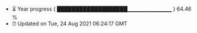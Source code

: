 - ⏳ Year progress { ███████████████████▁▁▁▁▁▁▁▁▁▁▁ } 64.46 %
- ⏰ Updated on Tue, 24 Aug 2021 06:24:17 GMT


